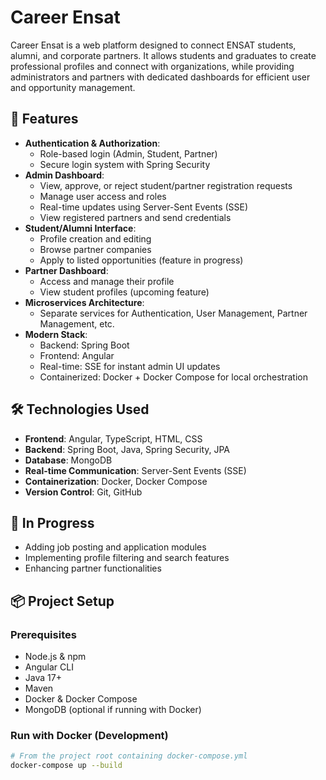 # Career Ensat

Career Ensat is a web platform designed to connect ENSAT students, alumni, and corporate partners. It allows students and graduates to create professional profiles and connect with organizations, while providing administrators and partners with dedicated dashboards for efficient user and opportunity management.

## 🚀 Features

- **Authentication & Authorization**: 
  - Role-based login (Admin, Student, Partner)
  - Secure login system with Spring Security
- **Admin Dashboard**:
  - View, approve, or reject student/partner registration requests
  - Manage user access and roles
  - Real-time updates using Server-Sent Events (SSE)
  - View registered partners and send credentials
- **Student/Alumni Interface**:
  - Profile creation and editing
  - Browse partner companies
  - Apply to listed opportunities (feature in progress)
- **Partner Dashboard**:
  - Access and manage their profile
  - View student profiles (upcoming feature)
- **Microservices Architecture**:
  - Separate services for Authentication, User Management, Partner Management, etc.
- **Modern Stack**:
  - Backend: Spring Boot
  - Frontend: Angular
  - Real-time: SSE for instant admin UI updates
  - Containerized: Docker + Docker Compose for local orchestration

## 🛠️ Technologies Used

- **Frontend**: Angular, TypeScript, HTML, CSS
- **Backend**: Spring Boot, Java, Spring Security, JPA
- **Database**: MongoDB
- **Real-time Communication**: Server-Sent Events (SSE)
- **Containerization**: Docker, Docker Compose
- **Version Control**: Git, GitHub

## 🧪 In Progress

- Adding job posting and application modules
- Implementing profile filtering and search features
- Enhancing partner functionalities

## 📦 Project Setup

### Prerequisites
- Node.js & npm
- Angular CLI
- Java 17+
- Maven
- Docker & Docker Compose
- MongoDB (optional if running with Docker)

### Run with Docker (Development)

```bash
# From the project root containing docker-compose.yml
docker-compose up --build
